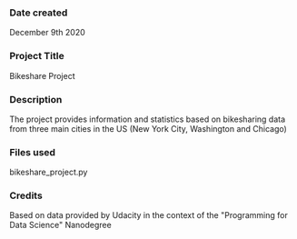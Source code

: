 ### Date created
December 9th 2020

### Project Title
Bikeshare Project

### Description
The project provides information and statistics based on bikesharing data from three main cities in the US (New York City, Washington and Chicago)

### Files used
bikeshare_project.py

### Credits
Based on data provided by Udacity in the context of the "Programming for Data Science" Nanodegree